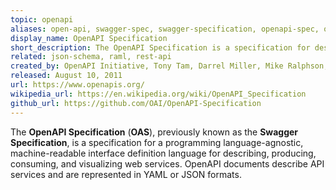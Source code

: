```yaml
---
topic: openapi
aliases: open-api, swagger-spec, swagger-specification, openapi-spec, openapi-specification, open-api-specification, oas, openapi-description
display_name: OpenAPI Specification
short_description: The OpenAPI Specification is a specification for describing, producing, consuming, and visualizing web services.
related: json-schema, raml, rest-api
created_by: OpenAPI Initiative, Tony Tam, Darrel Miller, Mike Ralphson, Ron Ratovsky, Uri Sarid, Jason Harmon
released: August 10, 2011
url: https://www.openapis.org/
wikipedia_url: https://en.wikipedia.org/wiki/OpenAPI_Specification
github_url: https://github.com/OAI/OpenAPI-Specification
---
```

The **OpenAPI Specification** (**OAS**), previously known as the **Swagger Specification**, is a specification for a programming language-agnostic, machine-readable interface definition language for describing, producing, consuming, and visualizing web services. OpenAPI documents describe API services and are represented in YAML or JSON formats.

